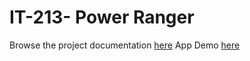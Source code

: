 # IT-213- Power Ranger 
Browse the project documentation [here](https://drive.google.com/file/d/1IrvQHSZJCN6LH6ZLHJ2LcxsyKK5_hvdv/view?usp=sharing)
App Demo  [here](https://drive.google.com/file/d/10Jzcss8t0RWCdMoRhNr8IH2xXWivv5BK/view?usp=drive_link)


